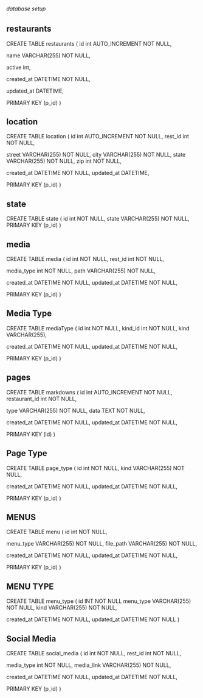 ###### database setup



## restaurants

CREATE TABLE restaurants
(
id int AUTO_INCREMENT  NOT NULL,

name VARCHAR(255) NOT NULL,

active int,

created_at DATETIME NOT NULL,

updated_at DATETIME,

PRIMARY KEY (p_id)
)

## location

CREATE TABLE location
(
id int AUTO_INCREMENT NOT NULL,
rest_id int NOT NULL,

street VARCHAR(255) NOT NULL,
city VARCHAR(255) NOT NULL,
state VARCHAR(255) NOT NULL,
zip int NOT NULL,

created_at DATETIME NOT NULL,
updated_at DATETIME,

PRIMARY KEY (p_id)
)


## state

CREATE TABLE state
(
id int NOT NULL,
state VARCHAR(255) NOT NULL,
PRIMARY KEY (p_id)
)


## media

CREATE TABLE media
(
id int NOT NULL,
rest_id int NOT NULL,

media_type int NOT NULL,
path VARCHAR(255) NOT NULL,

created_at DATETIME NOT NULL,
updated_at DATETIME NOT NULL,

PRIMARY KEY (p_id)
)


## Media Type

CREATE TABLE mediaType
(
id int NOT NULL,
kind_id int NOT NULL,
kind VARCHAR(255),

created_at DATETIME NOT NULL,
updated_at DATETIME NOT NULL,

PRIMARY KEY (p_id)
)


## pages

CREATE TABLE markdowns
(
id int AUTO_INCREMENT NOT NULL,
restaurant_id int NOT NULL,

type VARCHAR(255) NOT NULL,
data TEXT NOT NULL,

created_at DATETIME NOT NULL,
updated_at DATETIME NOT NULL,

PRIMARY KEY (id)
)



## Page Type

CREATE TABLE page_type
(
id int NOT NULL,
kind VARCHAR(255) NOT NULL,

created_at DATETIME NOT NULL,
updated_at DATETIME NOT NULL,

PRIMARY KEY (p_id)
)


## MENUS

CREATE TABLE menu
(
id int NOT NULL,

menu_type VARCHAR(255) NOT NULL,
file_path VARCHAR(255) NOT NULL,

created_at DATETIME NOT NULL,
updated_at DATETIME NOT NULL,

PRIMARY KEY (p_id)
)



## MENU TYPE

CREATE TABLE menu_type
(
id INT NOT NULL
menu_type VARCHAR(255) NOT NULL,
kind VARCHAR(255) NOT NULL,

created_at DATETIME NOT NULL,
updated_at DATETIME NOT NULL
)



## Social Media

CREATE TABLE social_media
(
id int NOT NULL,
rest_id int NOT NULL,

media_type int NOT NULL,
media_link VARCHAR(255) NOT NULL,

created_at DATETIME NOT NULL,
updated_at DATETIME NOT NULL,

PRIMARY KEY (p_id)
)




